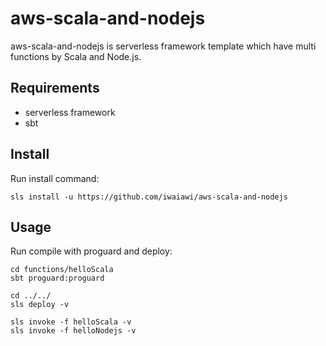 aws-scala-and-nodejs
============

aws-scala-and-nodejs is serverless framework template which have multi functions by Scala and Node.js.

Requirements
------------

* serverless framework
* sbt

Install
-----

Run install command:

```shell
sls install -u https://github.com/iwaiawi/aws-scala-and-nodejs
```

Usage
-----

Run compile with proguard and deploy:

```shell
cd functions/helloScala
sbt proguard:proguard

cd ../../
sls deploy -v

sls invoke -f helloScala -v
sls invoke -f helloNodejs -v
```
